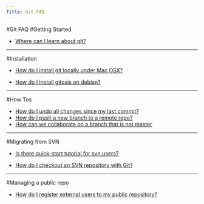 ```yaml
---
Title: Git FAQ
---
```

#Git FAQ
#Getting Started
- [Where can I learn about git?](%base_url%/wiki/faq/git/Where-can-I-learn-about-git)


---

#Installation
- [How do I install git locally under Mac OSX?](%base_url%/wiki/faq/git/How-do-I-install-git-locally-under-Mac-OSX)

- [How do I install gitosis on debian?](%base_url%/wiki/faq/git/How-do-I-install-gitosis-on-debian)


---

#How Tos
- [How do I undo all changes since my last commit?](%base_url%/wiki/faq/git/How-do-I-undo-all-changes-since-my-last-commit)
- [How do I push a new branch to a remote repo?](%base_url%/wiki/faq/git/How-do-I-push-a-new-branch-to-a-remote-repo)
- [How can we collaborate on a branch that is not master](%base_url%/wiki/faq/git/How-can-we-collaborate-on-a-branch-that-is-not-master)

---

#Migrating from SVN
- [Is there quick-start tutorial for svn users?](%base_url%/wiki/faq/git/Is-there-quick-start-tutorial-for-svn-users)

- [How do I checkout an SVN repository with Git?](%base_url%/wiki/faq/git/How-do-I-checkout-an-SVN-repository-with-Git)


---
#Managing a public repo
- [How do I register external users to my public repository?](%base_url%/wiki/faq/git/How-do-I-register-external-users-to-my-public-repository)
